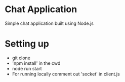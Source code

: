 # Chat Application

Simple chat application built using Node.js

# Setting up
* git clone
* 'npm install' in the cwd
* node run start
* For running locally comment out 'socket' in client.js
